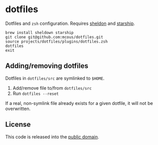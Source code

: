 # dotfiles

Dotfiles and `zsh` configuration. Requires [sheldon] and [starship].

```shell
brew install sheldown starship
git clone git@github.com:mcous/dotfiles.git
source projects/dotfiles/plugins/dotfiles.zsh
dotfiles
exit
```

[sheldon]: https://sheldon.cli.rs/
[starship]: https://starship.rs/

## Adding/removing dotfiles

Dotfiles in `dotfiles/src` are symlinked to `$HOME`.

1. Add/remove file to/from `dotfiles/src`
2. Run `dotfiles --reset`

If a real, non-symlink file already exists for a given dotfile, it will not be overwritten.

## License

This code is released into the [public domain].

[public domain]: https://unlicense.org/
